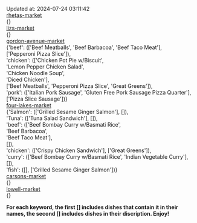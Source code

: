 Updated at: 2024-07-24 03:11:42  
[rhetas-market](https://wisc-housingdining.nutrislice.com/menu/rhetas-market/dinner/2024-07-24)  
{}  
[lizs-market](https://wisc-housingdining.nutrislice.com/menu/lizs-market/dinner/2024-07-24)  
{}  
[gordon-avenue-market](https://wisc-housingdining.nutrislice.com/menu/gordon-avenue-market/dinner/2024-07-24)  
{'beef': (['Beef Meatballs', 'Beef Barbacoa', 'Beef Taco Meat'],  
          ['Pepperoni Pizza Slice']),  
 'chicken': (['Chicken Pot Pie w/Biscuit',  
              'Lemon Pepper Chicken Salad',  
              'Chicken Noodle Soup',  
              'Diced Chicken'],  
             ['Beef Meatballs', 'Pepperoni Pizza Slice', 'Great Greens']),  
 'pork': (['Italian Pork Sausage', 'Gluten Free Pork Sausage Pizza Quarter'],  
          ['Pizza Slice Sausage'])}  
[four-lakes-market](https://wisc-housingdining.nutrislice.com/menu/four-lakes-market/dinner/2024-07-24)  
{'Salmon': (['Grilled Sesame Ginger Salmon'], []),  
 'Tuna': (['Tuna Salad Sandwich'], []),  
 'beef': (['Beef Bombay Curry w/Basmati Rice',  
           'Beef Barbacoa',  
           'Beef Taco Meat'],  
          []),  
 'chicken': (['Crispy Chicken Sandwich'], ['Great Greens']),  
 'curry': (['Beef Bombay Curry w/Basmati Rice', 'Indian Vegetable Curry'], []),  
 'fish': ([], ['Grilled Sesame Ginger Salmon'])}  
[carsons-market](https://wisc-housingdining.nutrislice.com/menu/carsons-market/dinner/2024-07-24)  
{}  
[lowell-market](https://wisc-housingdining.nutrislice.com/menu/lowell-market/dinner/2024-07-24)  
{}  
  
**For each keyword, the first [] includes dishes that contain it in their names, the second [] includes dishes in their discription. Enjoy!**  
